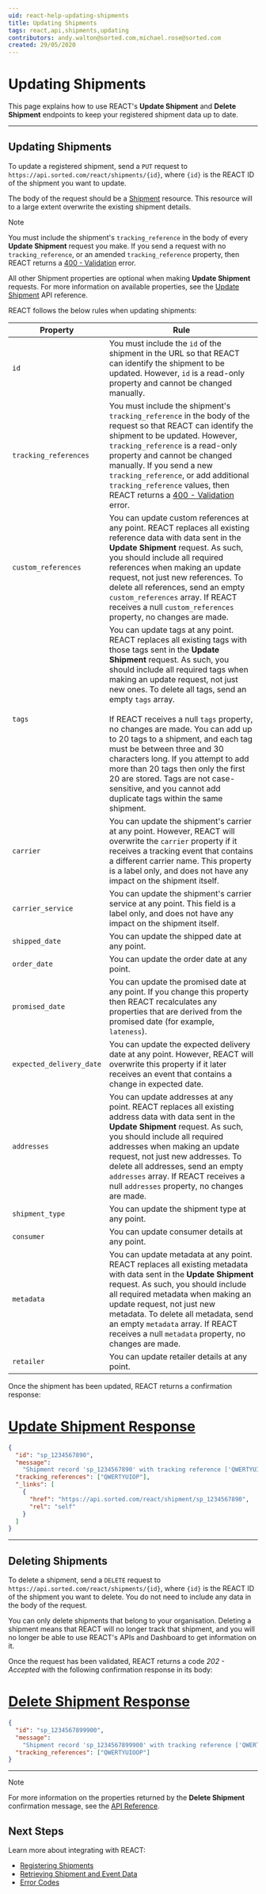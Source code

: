 ```yaml
---
uid: react-help-updating-shipments
title: Updating Shipments
tags: react,api,shipments,updating
contributors: andy.walton@sorted.com,michael.rose@sorted.com
created: 29/05/2020
---
```

# Updating Shipments

This page explains how to use REACT's **Update Shipment** and **Delete Shipment** endpoints to keep your registered shipment data up to date.

---

## Updating Shipments

To update a registered shipment, send a `PUT` request to `https://api.sorted.com/react/shipments/{id}`, where `{id}` is the REACT ID of the shipment you want to update.

The body of the request should be a [Shipment](https://docs.sorted.com/react/api/#UpdateShipment) resource. This resource will to a large extent overwrite the existing shipment details.

> [!NOTE]
>
> You must include the shipment's `tracking_reference` in the body of every **Update Shipment** request you make. If you send a request with no `tracking_reference`, or an amended `tracking_reference` property, then REACT returns a [400 - Validation](/react/help/error-codes.html) error.
>
> All other Shipment properties are optional when making **Update Shipment** requests. For more information on available properties, see the [Update Shipment](https://docs.sorted.com/react/api/#UpdateShipment) API reference.

REACT follows the below rules when updating shipments:

| Property                 | Rule                                                                                                                                                                                                                                                                                                                                                                                        |
| ------------------------ | ---------------------------------------------------------------------------------------------------------------------------------------------------------------------------------------------------------------------------------------------------------------------------------------------------------------------------------------------------------------------------------------------------- |
| `id`                     | You must include the `id` of the shipment in the URL so that REACT can identify the shipment to be updated. However, `id` is a read-only property and cannot be changed manually.                                                                                                                                                                                                                                 |
| `tracking_references`    | You must include the shipment's `tracking_reference` in the body of the request so that REACT can identify the shipment to be updated. However, `tracking_reference` is a read-only property and cannot be changed manually. If you send a new `tracking_reference`, or add additional `tracking_reference` values, then REACT returns a [400 - Validation](/react/help/error-codes.html) error.            |
| `custom_references`      | You can update custom references at any point. REACT replaces all existing reference data with data sent in the **Update Shipment** request. As such, you should include all required references when making an update request, not just new references. To delete all references, send an empty `custom_references` array. If REACT receives a null `custom_references` property, no changes are made. |
| `tags`                   | You can update tags at any point. REACT replaces all existing tags with those tags sent in the **Update Shipment** request. As such, you should include all required tags when making an update request, not just new ones. To delete all tags, send an empty `tags` array. <br/><br/>If REACT receives a null `tags` property, no changes are made. You can add up to 20 tags to a shipment, and each tag must be between three and 30 characters long. If you attempt to add more than 20 tags then only the first 20 are stored. Tags are not case-sensitive, and you cannot add duplicate tags within the same shipment.
| `carrier`                | You can update the shipment's carrier at any point. However, REACT will overwrite the `carrier` property if it receives a tracking event that contains a different carrier name. This property is a label only, and does not have any impact on the shipment itself.                                                                                                                                                                                                                                                                |
| `carrier_service`        | You can update the shipment's carrier service at any point. This field is a label only, and does not have any impact on the shipment itself.                                                                                                                                                                                                                                                                    |
| `shipped_date`           | You can update the shipped date at any point.                                                                                                                                                                                                                                                                                                                                                        |
| `order_date`             | You can update the order date at any point.                                                                                                                                                                                                                                                                                                                                                          |
| `promised_date`          | You can update the promised date at any point. If you change this property then REACT recalculates any properties that are derived from the promised date (for example, `lateness`).                                                                                                                                                                                                                 |
| `expected_delivery_date` | You can update the expected delivery date at any point. However, REACT will overwrite this property if it later receives an event that contains a change in expected date.                                                                                                                                                                                                                           |
| `addresses`              | You can update addresses at any point. REACT replaces all existing address data with data sent in the **Update Shipment** request. As such, you should include all required addresses when making an update request, not just new addresses. To delete all addresses, send an empty `addresses` array. If REACT receives a null `addresses` property, no changes are made.                              |
| `shipment_type`          | You can update the shipment type at any point.                                                                                                                                                                                                                                  |
| `consumer`               | You can update consumer details at any point.                                                                                                                                                                                                                                                                                                                                                        |
| `metadata`               | You can update metadata at any point. REACT replaces all existing metadata with data sent in the **Update Shipment** request. As such, you should include all required metadata when making an update request, not just new metadata. To delete all metadata, send an empty `metadata` array. If REACT receives a null `metadata` property, no changes are made.                                        |
| `retailer`               | You can update retailer details at any point.                                                                                                                                                                                                                                                                                                                                                        |


Once the shipment has been updated, REACT returns a confirmation response:

# [Update Shipment Response](#tab/update-shipment-response)

```json
{
  "id": "sp_1234567890",
  "message":
    "Shipment record 'sp_1234567890' with tracking reference ['QWERTYUIOP'] updated successfully.",
  "tracking_references": ["QWERTYUIOP"],
  "_links": [
    {
      "href": "https://api.sorted.com/react/shipment/sp_1234567890",
      "rel": "self"
    }
  ]
}
```
---

## Deleting Shipments

To delete a shipment, send a `DELETE` request to `https://api.sorted.com/react/shipments/{id}`, where `{id}` is the REACT ID of the shipment you want to delete. You do not need to include any data in the body of the request.

You can only delete shipments that belong to your organisation. Deleting a shipment means that REACT will no longer track that shipment, and you will no longer be able to use REACT's APIs and Dashboard to get information on it.

Once the request has been validated, REACT returns a code *202 - Accepted* with the following confirmation response in its body:

# [Delete Shipment Response](#tab/delete-shipment-response)

```json
{
  "id": "sp_1234567899900",
  "message":
    "Shipment record 'sp_1234567899900' with tracking reference ['QWERTYUIOOP'] deleted successfully.",
  "tracking_references": ["QWERTYUIOOP"]
}
```
---

> [!NOTE]
>
> For more information on the properties returned by the **Delete Shipment** confirmation message, see the [API Reference](https://docs.sorted.com/react/api/#DeleteShipment).

## Next Steps

Learn more about integrating with REACT:

* [Registering Shipments](/react/help/registering-shipments.html)
* [Retrieving Shipment and Event Data](/react/help/retrieving-data.html)
* [Error Codes](/react/help/error-codes.html)